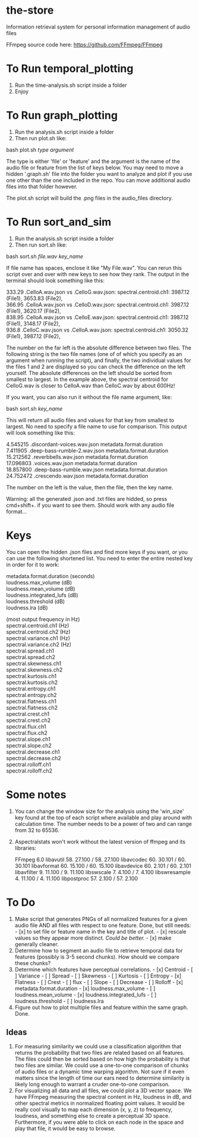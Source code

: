 # the-store
Information retrieval system for personal information management of audio files

FFmpeg source code here: https://github.com/FFmpeg/FFmpeg

# To Run temporal_plotting
1. Run the time-analysis.sh script inside a folder
2. Enjoy

# To Run graph_plotting
1. Run the analysis.sh script inside a folder
2. Then run plot.sh like:

bash plot.sh *type* *argument*

The type is either 'file' or 'feature' and the argument is the name of the audio file or feature from the list of keys below. You may need to move a hidden '.graph.sh' file into the folder you want to analyze and plot if you use one other than the one included in the repo. You can move additional audio files into that folder however.

The plot.sh script will build the .png files in the audio_files directory.

# To Run sort_and_sim
1. Run the analysis.sh script inside a folder
2. Then run sort.sh like:

bash sort.sh *file.wav* *key_name*

If file name has spaces, enclose it like "My File.wav". You can rerun this script over and over with new keys to see how they rank. The output in the terminal should look something like this:

333.29 .CelloA.wav.json vs .CelloG.wav.json: spectral.centroid.ch1: 3987.12 (File1), 3653.83 (File2),  
366.95 .CelloA.wav.json vs .CelloD.wav.json: spectral.centroid.ch1: 3987.12 (File1), 3620.17 (File2),  
838.95 .CelloA.wav.json vs .CelloE.wav.json: spectral.centroid.ch1: 3987.12 (File1), 3148.17 (File2),  
936.8 .CelloC.wav.json vs .CelloA.wav.json: spectral.centroid.ch1: 3050.32 (File1), 3987.12 (File2),

The number on the far left is the absolute difference between two files. The following string is the two file names (one of of which you specify as an argument when running the script), and finally, the two individual values for the files 1 and 2 are displayed so you can check the difference on the left yourself. The absolute differences on the left should be sorted from smallest to largest. In the example above, the spectral centroid for CelloG.wav is closer to CelloA.wav than CelloC.wav by about 600Hz!

If you want, you can also run it without the file name argument, like:

bash sort.sh *key_name*

This will return all audio files and values for that key from smallest to largest. No need to specify a file name to use for comparison. This output will look something like this:

4.545215 .discordant-voices.wav.json  metadata.format.duration  
7.411905 .deep-bass-rumble-2.wav.json  metadata.format.duration  
15.212562 .reverbbells.wav.json  metadata.format.duration  
17.096803 .voices.wav.json  metadata.format.duration  
18.857800 .deep-bass-rumble.wav.json  metadata.format.duration  
24.752472 .crescendo.wav.json  metadata.format.duration  

The number on the left is the value, then the file, then the key name.

Warning: all the generated .json and .txt files are hidded, so press cmd+shift+. if you want to see them. Should work with any audio file format...

# Keys
You can open the hidden .json files and find more keys if you want, or you can use the following shortened list. You need to enter the entire nested key in order for it to work:

metadata.format.duration (seconds)  
loudness.max_volume (dB)  
loudness.mean_volume (dB)  
loudness.integrated_lufs (dB)  
loudness.threshold (dB)  
loudness.lra (dB)  

(most output frequency in Hz)  
spectral.centroid.ch1 (Hz)  
spectral.centroid.ch2 (Hz)  
spectral.variance.ch1 (Hz)  
spectral.variance.ch2 (Hz)  
spectral.spread.ch1  
spectral.spread.ch2  
spectral.skewness.ch1  
spectral.skewness.ch2  
spectral.kurtosis.ch1  
spectral.kurtosis.ch2  
spectral.entropy.ch1  
spectral.entropy.ch2  
spectral.flatness.ch1  
spectral.flatness.ch2  
spectral.crest.ch1  
spectral.crest.ch2  
spectral.flux.ch1  
spectral.flux.ch2  
spectral.slope.ch1  
spectral.slope.ch2  
spectral.decrease.ch1  
spectral.decrease.ch2  
spectral.rolloff.ch1  
spectral.rolloff.ch2  

# Some notes
1. You can change the window size for the analysis using the 'win_size' key found at the top of each script where available and play around with calculation time. The number needs to be a power of two and can range from 32 to 65536.
2. Aspectralstats won't work without the latest version of ffmpeg and its libraries:

    FFmpeg 6.0
    libavutil      58. 27.100 / 58. 27.100
    libavcodec     60. 30.101 / 60. 30.101
    libavformat    60. 15.100 / 60. 15.100
    libavdevice    60.  2.101 / 60.  2.101
    libavfilter     9. 11.100 /  9. 11.100
    libswscale      7.  4.100 /  7.  4.100
    libswresample   4. 11.100 /  4. 11.100
    libpostproc    57.  2.100 / 57.  2.100

# To Do
1. Make script that generates PNGs of all normalized features for a given audio file AND all files with respect to one feature. Done, but still needs:
       - [x] to set file or feature name in the key and title of plot.
       - [x] rescale values so they appear more distinct. *Could be better.*
       - [x] make generally cleaner.
3. Determine how to segment an audio file to retrieve temporal data for features (possibly is 3-5 second chunks). How should we compare these chunks?
4. Determine which features have perceptual correlations.
       - [x] Centroid
       - [ ] Variance
       - [ ] Spread
       - [ ] Skewness
       - [ ] Kurtosis
       - [ ] Entropy
       - [x] Flatness
       - [ ] Crest
       - [ ] flux
       - [ ] Slope
       - [ ] Decrease
       - [ ] Rolloff
       - [x] metadata.format.duration
       - [x] loudness.max_volume
       - [ ] loudness.mean_volume
       - [x] loudness.integrated_lufs
       - [ ] loudness.threshold
       - [ ] loudness.lra
6. Figure out how to plot multiple files and feature within the same graph. Done.

## Ideas
1. For measuring similarity we could use a classification algorithm that returns the probability that two files are related based on all features. The files could then be sorted based on how high the probability is that two files are similar. We could use a one-to-one comparison of chunks of audio files or a dynamic time warping algorithm. Not sure if it even matters since the length of time our ears need to determine similarity is likely long enough to warrant a cruder one-to-one comparison.
2. For visualizing all data and all files, we could plot a 3D vector space. We have FFmpeg measuring the spectral content in Hz, loudness in dB, and other spectral metrics in normalized floating point values. It would be really cool visually to map each dimension (x, y, z) to frequency, loudness, and something else to create a perceptual 3D space. Furthermore, if you were able to click on each node in the space and play that file, it would be easy to browse.
